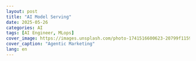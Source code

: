 ```yaml
---
layout: post
title: "AI Model Serving"
date: 2025-05-26
categories: AI
tags: [AI Engineer, MLops]
cover_image: https://images.unsplash.com/photo-1741516600623-20799f115964?q=80&w=3871&auto=format&fit=crop&ixlib=rb-4.0.3&ixid=M3wxMjA3fDB8MHxwaG90by1wYWdlfHx8fGVufDB8fHx8fA%3D%3D
cover_caption: "Agentic Marketing"
lang: en
---
```


